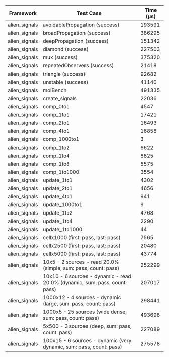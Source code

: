 | Framework | Test Case | Time (μs) |
| --- | --- | --- |
| alien_signals | avoidablePropagation (success) | 193591 |
| alien_signals | broadPropagation (success) | 386295 |
| alien_signals | deepPropagation (success) | 151342 |
| alien_signals | diamond (success) | 227503 |
| alien_signals | mux (success) | 375320 |
| alien_signals | repeatedObservers (success) | 21418 |
| alien_signals | triangle (success) | 92682 |
| alien_signals | unstable (success) | 41140 |
| alien_signals | molBench | 491335 |
| alien_signals | create_signals | 22036 |
| alien_signals | comp_0to1 | 4547 |
| alien_signals | comp_1to1 | 17421 |
| alien_signals | comp_2to1 | 16493 |
| alien_signals | comp_4to1 | 16858 |
| alien_signals | comp_1000to1 | 3 |
| alien_signals | comp_1to2 | 6622 |
| alien_signals | comp_1to4 | 8825 |
| alien_signals | comp_1to8 | 5575 |
| alien_signals | comp_1to1000 | 3554 |
| alien_signals | update_1to1 | 4302 |
| alien_signals | update_2to1 | 4656 |
| alien_signals | update_4to1 | 941 |
| alien_signals | update_1000to1 | 9 |
| alien_signals | update_1to2 | 4768 |
| alien_signals | update_1to4 | 2290 |
| alien_signals | update_1to1000 | 44 |
| alien_signals | cellx1000 (first: pass, last: pass) | 7565 |
| alien_signals | cellx2500 (first: pass, last: pass) | 20480 |
| alien_signals | cellx5000 (first: pass, last: pass) | 43774 |
| alien_signals | 10x5 - 2 sources - read 20.0% (simple, sum: pass, count: pass) | 252299 |
| alien_signals | 10x10 - 6 sources - dynamic - read 20.0% (dynamic, sum: pass, count: pass) | 207017 |
| alien_signals | 1000x12 - 4 sources - dynamic (large, sum: pass, count: pass) | 298441 |
| alien_signals | 1000x5 - 25 sources (wide dense, sum: pass, count: pass) | 493698 |
| alien_signals | 5x500 - 3 sources (deep, sum: pass, count: pass) | 227089 |
| alien_signals | 100x15 - 6 sources - dynamic (very dynamic, sum: pass, count: pass) | 275578 |
